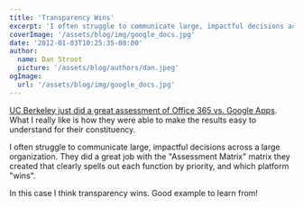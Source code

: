 ```yaml
---
title: 'Transparency Wins'
excerpt: 'I often struggle to communicate large, impactful decisions across a large organization.  They did a great job with the "Assessment Matrix" matrix they created that clearly spells out each function by priority, and which platform "wins".'
coverImage: '/assets/blog/img/google_docs.jpg'
date: '2012-01-03T10:25:35-08:00'
author:
  name: Dan Stroot
  picture: '/assets/blog/authors/dan.jpeg'
ogImage:
  url: '/assets/blog/img/google_docs.jpg'
---
```


[UC Berkeley just did a great assessment of Office 365 vs. Google Apps](http://bconnected-project.berkeley.edu/about/email-calendar-platform-comparison).  What I really like is how they were able to make the results easy to understand for their constituency.

I often struggle to communicate large, impactful decisions across a large organization.  They did a great job with the "Assessment Matrix" matrix they created that clearly spells out each function by priority, and which platform "wins".

In this case I think transparency wins.  Good example to learn from!

<!--more-->
